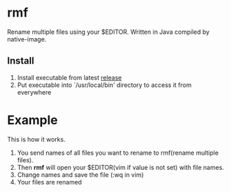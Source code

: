 # rmf
Rename multiple files using your $EDITOR. Written in Java compiled by native-image.

## Install
1. Install executable from latest [release](https://github.com/strogiyotec/rmf/releases)
2. Put executable into `/usr/local/bin' directory to access it from everywhere


# Example

This is how it works.
1. You send names of all files you want to rename to rmf(rename multiple files).
2. Then **rmf** will open your $EDITOR(vim if value is not set) with file names.
3. Change names and save the file (:wq in vim)
4. Your files are renamed 
